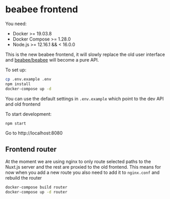 # beabee frontend

You need:

- Docker >= 19.03.8
- Docker Compose >= 1.28.0
- Node.js >= 12.16.1 && < 16.0.0

This is the new beabee frontend, it will slowly replace the old user interface
and [beabee/beabee](https://github.com/beabee-communityrm/beabee) will become a pure API.

To set up:

```sh
cp .env.example .env
npm install
docker-compose up -d
```

You can use the default settings in `.env.example` which point to the dev API and old frontend

To start development:

```sh
npm start
```

Go to http://localhost:8080


## Frontend router

At the moment we are using nginx to only route selected paths to the Nuxt.js server
and the rest are proxied to the old frontend. This means for now when you add a new
route you also need to add it to `nginx.conf` and rebuild the router

```sh
docker-compose build router
docker-compose up -d router
```
